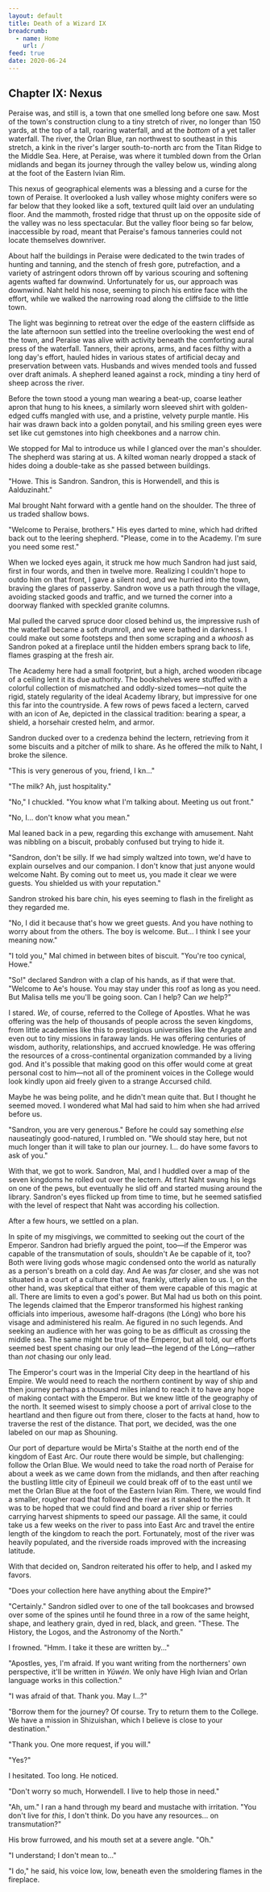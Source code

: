 ```yaml
---
layout: default
title: Death of a Wizard IX
breadcrumb:
  - name: Home
    url: /
feed: true
date: 2020-06-24
---
```

Chapter IX: Nexus
-----------------

Peraise was, and still is, a town that one smelled long before one saw. Most of the town's construction clung to a tiny stretch of river, no longer than 150 yards, at the top of a tall, roaring waterfall, and at the *bottom* of a yet taller waterfall. The river, the Orlan Blue, ran northwest to southeast in this stretch, a kink in the river's larger south-to-north arc from the Titan Ridge to the Middle Sea. Here, at Peraise, was where it tumbled down from the Orlan midlands and began its journey through the valley below us, winding along at the foot of the Eastern Ivian Rim.

This nexus of geographical elements was a blessing and a curse for the town of Peraise. It overlooked a lush valley whose mighty conifers were so far below that they looked like a soft, textured quilt laid over an undulating floor. And the mammoth, frosted ridge that thrust up on the opposite side of the valley was no less spectacular. But the valley floor being so far below, inaccessible by road, meant that Peraise's famous tanneries could not locate themselves downriver.

About half the buildings in Peraise were dedicated to the twin trades of hunting and tanning, and the stench of fresh gore, putrefaction, and a variety of astringent odors thrown off by various scouring and softening agents wafted far downwind. Unfortunately for us, our approach was downwind. Naht held his nose, seeming to pinch his entire face with the effort, while we walked the narrowing road along the cliffside to the little town.

The light was beginning to retreat over the edge of the eastern cliffside as the late afternoon sun settled into the treeline overlooking the west end of the town, and Peraise was alive with activity beneath the comforting aural press of the waterfall. Tanners, their aprons, arms, and faces filthy with a long day's effort, hauled hides in various states of artificial decay and preservation between vats. Husbands and wives mended tools and fussed over draft animals. A shepherd leaned against a rock, minding a tiny herd of sheep across the river.

Before the town stood a young man wearing a beat-up, coarse leather apron that hung to his knees, a similarly worn sleeved shirt with golden-edged cuffs mangled with use, and a pristine, velvety purple mantle. His hair was drawn back into a golden ponytail, and his smiling green eyes were set like cut gemstones into high cheekbones and a narrow chin.

We stopped for Mal to introduce us while I glanced over the man's shoulder. The shepherd was staring at us. A kilted woman nearly dropped a stack of hides doing a double-take as she passed between buildings.

"Howe. This is Sandron. Sandron, this is Horwendell, and this is Aalduzinaht."

Mal brought Naht forward with a gentle hand on the shoulder. The three of us traded shallow bows.

"Welcome to Peraise, brothers." His eyes darted to mine, which had drifted back out to the leering shepherd. "Please, come in to the Academy. I'm sure you need some rest."

When we locked eyes again, it struck me how much Sandron had just said, first in four words, and then in twelve more. Realizing I couldn't hope to outdo him on that front, I gave a silent nod, and we hurried into the town, braving the glares of passerby. Sandron wove us a path through the village, avoiding stacked goods and traffic, and we turned the corner into a doorway flanked with speckled granite columns.

Mal pulled the carved spruce door closed behind us, the impressive rush of the waterfall became a soft drumroll, and we were bathed in darkness. I could make out some footsteps and then some scraping and a *whoosh* as Sandron poked at a fireplace until the hidden embers sprang back to life, flames grasping at the fresh air.

The Academy here had a small footprint, but a high, arched wooden ribcage of a ceiling lent it its due authority. The bookshelves were stuffed with a colorful collection of mismatched and oddly-sized tomes—not quite the rigid, stately regularity of the ideal Academy library, but impressive for one this far into the countryside. A few rows of pews faced a lectern, carved with an icon of Ae, depicted in the classical tradition: bearing a spear, a shield, a horsehair crested helm, and armor.

Sandron ducked over to a credenza behind the lectern, retrieving from it some biscuits and a pitcher of milk to share. As he offered the milk to Naht, I broke the silence.

"This is very generous of you, friend, I kn..."

"The milk? Ah, just hospitality."

"No," I chuckled. "You know what I'm talking about. Meeting us out front."

"No, I... don't know what you mean."

Mal leaned back in a pew, regarding this exchange with amusement. Naht was nibbling on a biscuit, probably confused but trying to hide it.

"Sandron, don't be silly. If we had simply waltzed into town, we'd have to explain ourselves and our companion. I don't know that just anyone would welcome Naht. By coming out to meet us, you made it clear we were guests. You shielded us with your reputation."

Sandron stroked his bare chin, his eyes seeming to flash in the firelight as they regarded me.

"No, I did it because that's how we greet guests. And you have nothing to worry about from the others. The boy is welcome. But... I think I see your meaning now."

"I told you," Mal chimed in between bites of biscuit. "You're too cynical, Howe."

"So!" declared Sandron with a clap of his hands, as if that were that. "Welcome to Ae's house. You may stay under this roof as long as you need. But Malisa tells me you'll be going soon. Can I help? Can *we* help?"

I stared. *We*, of course, referred to the College of Apostles. What he was offering was the help of thousands of people across the seven kingdoms, from little academies like this to prestigious universities like the Argate and even out to tiny missions in faraway lands. He was offering centuries of wisdom, authority, relationships, and accrued knowledge. He was offering the resources of a cross-continental organization commanded by a living god. And it's possible that making good on this offer would come at great personal cost to him—not all of the prominent voices in the College would look kindly upon aid freely given to a strange Accursed child.

Maybe he was being polite, and he didn't mean quite that. But I thought he seemed moved. I wondered what Mal had said to him when she had arrived before us.

"Sandron, you are very generous." Before he could say something *else* nauseatingly good-natured, I rumbled on. "We should stay here, but not much longer than it will take to plan our journey. I... do have some favors to ask of you."

With that, we got to work. Sandron, Mal, and I huddled over a map of the seven kingdoms he rolled out over the lectern. At first Naht swung his legs on one of the pews, but eventually he slid off and started musing around the library. Sandron's eyes flicked up from time to time, but he seemed satisfied with the level of respect that Naht was according his collection.

After a few hours, we settled on a plan.

In spite of my misgivings, we committed to seeking out the court of the Emperor. Sandron had briefly argued the point, too—if the Emperor was capable of the transmutation of souls, shouldn't Ae be capable of it, too? Both were living gods whose magic condensed onto the world as naturally as a person's breath on a cold day. And Ae was *far* closer, and she was not situated in a court of a culture that was, frankly, utterly alien to us. I, on the other hand, was skeptical that either of them were capable of this magic at all. There are limits to even a god's power. But Mal had us both on this point. The legends claimed that the Emperor transformed his highest ranking officials into imperious, awesome half-dragons (the Lóng) who bore his visage and administered his realm. Ae figured in no such legends. And seeking an audience with her was going to be as difficult as crossing the middle sea. The same might be true of the Emperor, but all told, our efforts seemed best spent chasing our only lead—the legend of the Lóng—rather than *not* chasing our only lead.

The Emperor's court was in the Imperial City deep in the heartland of his Empire. We would need to reach the northern continent by way of ship and then journey perhaps a thousand miles inland to reach it to have any hope of making contact with the Emperor. But we knew little of the geography of the north. It seemed wisest to simply choose a port of arrival close to the heartland and then figure out from there, closer to the facts at hand, how to traverse the rest of the distance. That port, we decided, was the one labeled on our map as Shouning.

Our port of departure would be Mirta's Staithe at the north end of the kingdom of East Arc. Our route there would be simple, but challenging: follow the Orlan Blue. We would need to take the road north of Peraise for about a week as we came down from the midlands, and then after reaching the bustling little city of Épineuil we could break off of to the east until we met the Orlan Blue at the foot of the Eastern Ivian Rim. There, we would find a smaller, rougher road that followed the river as it snaked to the north. It was to be hoped that we could find and board a river ship or ferries carrying harvest shipments to speed our passage. All the same, it could take us a few weeks on the river to pass into East Arc and travel the entire length of the kingdom to reach the port. Fortunately, most of the river was heavily populated, and the riverside roads improved with the increasing latitude.

With that decided on, Sandron reiterated his offer to help, and I asked my favors.

"Does your collection here have anything about the Empire?"

"Certainly." Sandron sidled over to one of the tall bookcases and browsed over some of the spines until he found three in a row of the same height, shape, and leathery grain, dyed in red, black, and green. "These. The History, the Logos, and the Astronomy of the North."

I frowned. "Hmm. I take it these are written by..."

"Apostles, yes, I'm afraid. If you want writing from the northerners' own perspective, it'll be written in *Yǔwén*. We only have High Ivian and Orlan language works in this collection."

"I was afraid of that. Thank you. May I...?"

"Borrow them for the journey? Of course. Try to return them to the College. We have a mission in Shizuishan, which I believe is close to your destination."

"Thank you. One more request, if you will."

"Yes?"

I hesitated. Too long. He noticed.

"Don't worry so much, Horwendell. I live to help those in need."

"Ah, um." I ran a hand through my beard and mustache with irritation. "You don't live for *this*, I don't think. Do you have any resources... on transmutation?"

His brow furrowed, and his mouth set at a severe angle. "Oh."

"I understand; I don't mean to..."

"I do," he said, his voice low, low, beneath even the smoldering flames in the fireplace.
